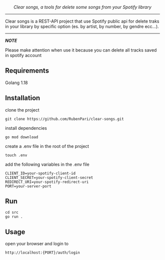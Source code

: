 <p align="center">
    <em>Clear songs, a tools for delete some songs from your Spotify library</em>
</p>

---

Clear songs is a REST-API project that use Spotify public api for delete traks in your library by specific option (es. by artist, by number, by gendre ecc...).

---

***NOTE***

Please make attention when use it because you can delete all tracks saved in spotify account

## Requirements

Golang 1.18

## Installation

<div class="termy">

clone the project

```console
git clone https://github.com/RubenPari/clear-songs.git
```

</div>

<div class="termy">

install dependencies

```console
go mod download
```

</div>

<div class="termy">
create a .env file in the root of the project

```console
touch .env
```

</div>

<div class="termy">

add the following variables in the .env file

```console
CLIENT_ID=your-spotify-client-id
CLIENT_SECRET=your-spotify-client-secret
REDIRECT_URI=your-spotify-redirect-uri
PORT=your-server-port
```

</div>

## Run

<div class="termy">

```console
cd src
go run .
```

</div>

## Usage

<div class="termy">

open your browser and login to

```console
http://localhost:{PORT}/auth/login
```
</div>
